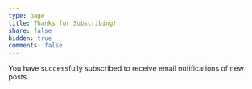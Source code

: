 ```yaml
---
type: page
title: Thanks for Subscribing!
share: false
hidden: true
comments: false
---
```


You have successfully subscribed to receive email notifications of new posts.